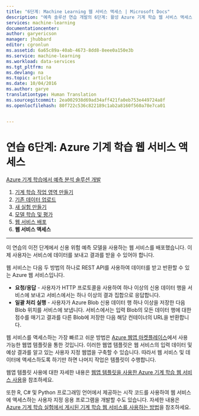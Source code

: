 ```yaml
---
title: "6단계: Machine Learning 웹 서비스 액세스 | Microsoft Docs"
description: "예측 솔루션 연습 개발의 6단계: 활성 Azure 기계 학습 웹 서비스 액세스"
services: machine-learning
documentationcenter: 
author: garyericson
manager: jhubbard
editor: cgronlun
ms.assetid: 6a65c89a-40ab-4673-8dd8-8eee0a150e3b
ms.service: machine-learning
ms.workload: data-services
ms.tgt_pltfrm: na
ms.devlang: na
ms.topic: article
ms.date: 10/04/2016
ms.author: garye
translationtype: Human Translation
ms.sourcegitcommit: 2ea002938d69ad34aff421fa0eb753e449724a8f
ms.openlocfilehash: 80f722c536c822189c1ab2a8160f560a78e7ca01


---
```

# <a name="walkthrough-step-6-access-the-azure-machine-learning-web-service"></a>연습 6단계: Azure 기계 학습 웹 서비스 액세스
 [Azure 기계 학습에서 예측 분석 솔루션 개발](machine-learning-walkthrough-develop-predictive-solution.md)

1. [기계 학습 작업 영역 만들기](machine-learning-walkthrough-1-create-ml-workspace.md)
2. [기존 데이터 업로드](machine-learning-walkthrough-2-upload-data.md)
3. [새 실험 만들기](machine-learning-walkthrough-3-create-new-experiment.md)
4. [모델 학습 및 평가](machine-learning-walkthrough-4-train-and-evaluate-models.md)
5. [웹 서비스 배포](machine-learning-walkthrough-5-publish-web-service.md)
6. **웹 서비스 액세스**

- - -
이 연습의 이전 단계에서 신용 위험 예측 모델을 사용하는 웹 서비스를 배포했습니다. 이제 사용자는 서비스에 데이터를 보내고 결과를 받을 수 있어야 합니다. 

웹 서비스는 다음 두 방법의 하나로 REST API를 사용하여 데이터를 받고 반환할 수 있는 Azure 웹 서비스입니다.  

* **요청/응답** - 사용자가 HTTP 프로토콜을 사용하여 하나 이상의 신용 데이터 행을 서비스에 보내고 서비스에서는 하나 이상의 결과 집합으로 응답합니다.
* **일괄 처리 실행** - 사용자가 Azure Blob 신용 데이터 행 하나 이상을 저장한 다음 Blob 위치를 서비스에 보냅니다. 서비스에서는 입력 Blob의 모든 데이터 행에 대한 점수를 매기고 결과를 다른 Blob에 저장한 다음 해당 컨테이너의 URL을 반환합니다.  

웹 서비스를 액세스하는 가장 빠르고 쉬운 방법은 [Azure 웹앱 마켓플레이스](https://azure.microsoft.com/marketplace/web-applications/all/)에서 사용 가능한 웹앱 템플릿을 통한 것입니다.
이러한 웹앱 템플릿은 웹 서비스의 입력 데이터 및 예상 결과를 알고 있는 사용자 지정 웹앱을 구축할 수 있습니다. 따라서 웹 서비스 및 데이터에 액세스하도록 하기만 하면 나머지 작업은 템플릿이 수행합니다.

웹앱 템플릿 사용에 대한 자세한 내용은 [웹앱 템플릿을 사용한 Azure 기계 학습 웹 서비스 사용](machine-learning-consume-web-service-with-web-app-template.md)을 참조하세요.

또한 R, C# 및 Python 프로그래밍 언어에서 제공하는 시작 코드를 사용하여 웹 서비스에 액세스하는 사용자 지정 응용 프로그램을 개발할 수도 있습니다.
자세한 내용은 [Azure 기계 학습 실험에서 게시된 기계 학습 웹 서비스를 사용하는 방법](machine-learning-consume-web-services.md)을 참조하세요.




<!--HONumber=Nov16_HO3-->


